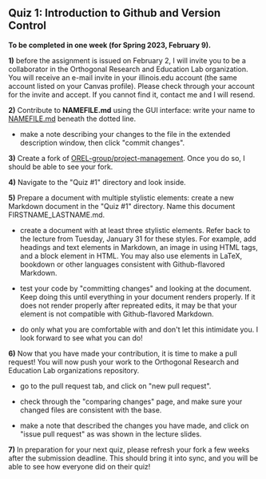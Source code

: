 ## Quiz 1: Introduction to Github and Version Control
__To be completed in one week (for Spring 2023, February 9).__ 

__1)__ before the assignment is issued on February 2, I will invite you to be a collaborator in the Orthogonal Research and Education Lab organization. You will receive an e-mail invite in your illinois.edu account (the same account listed on your Canvas profile). Please check through your account for the invite and accept. If you cannot find it, contact me and I will resend.

__2)__ Contribute to __NAMEFILE.md__ using the GUI interface: write your name to [NAMEFILE.md](https://github.com/OREL-group/Project-Management/blob/main/Quiz%201/NAMEFILE.md) beneath the dotted line.

* make a note describing your changes to the file in the extended description window, then click "commit changes".

__3)__ Create a fork of [OREL-group/project-management](https://github.com/OREL-group/Project-Management). Once you do so, I should be able to see your fork.

__4)__ Navigate to the "Quiz #1" directory and look inside.

__5)__ Prepare a document with multiple stylistic elements: create a new Markdown document in the "Quiz #1" directory. Name this document FIRSTNAME_LASTNAME.md. 

* create a document with at least three stylistic elements. Refer back to the lecture from Tuesday, January 31 for these styles. For example, add headings and text elements in Markdown, an image in using HTML tags, and a block element in HTML. You may also use elements in LaTeX, bookdown or other languages consistent with Github-flavored Markdown.

* test your code by "committing changes" and looking at the document. Keep doing this until everything in your document renders properly. If it does not render properly after repreated edits, it may be that your element is not compatible with Github-flavored Markdown. 

* do only what you are comfortable with and don't let this intimidate you. I look forward to see what you can do!

__6)__ Now that you have made your contribution, it is time to make a pull request! You will now push your work to the Orthogonal Research and Education Lab organizations repository.

* go to the pull request tab, and click on "new pull request".

* check through the "comparing changes" page, and make sure your changed files are consistent with the base. 

* make a note that described the changes you have made, and click on "issue pull request" as was shown in the lecture slides.

__7)__ In preparation for your next quiz, please refresh your fork a few weeks after the submission deadline. This should bring it into sync, and you will be able to see how everyone did on their quiz!
